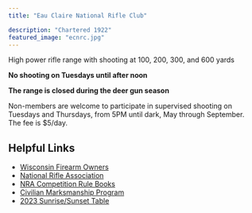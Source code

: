 ```yaml
---
title: "Eau Claire National Rifle Club"

description: "Chartered 1922"
featured_image: "ecnrc.jpg"
---
```

High power rifle range with shooting at 100, 200, 300, and 600 yards
 
**No shooting on Tuesdays until after noon**

**The range is closed during the deer gun season**

Non-members are welcome to participate in supervised shooting on Tuesdays and Thursdays, from 5PM until dark, May through September.  The fee is $5/day.

## Helpful Links

* [Wisconsin Firearm Owners](https://www.wisconsinfirearmowners.org/)
* [National Rifle Association](https://home.nra.org/)
* [NRA Competition Rule Books](https://competitions.nra.org/competition-resources/rule-books/)
* [Civilian Marksmanship Program](https://thecmp.org/)
* [2023 Sunrise/Sunset Table](https://aa.usno.navy.mil/calculated/rstt/year?ID=AA&year=2023&task=0&lat=44.81&lon=-91.5&label=Eau+Claire%2C+WI&tz=6&tz_sign=-1&submit=Get+Data)

